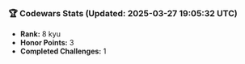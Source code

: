 ### 🏆 Codewars Stats (Updated: 2025-03-27 19:05:32 UTC)

- **Rank:** 8 kyu
- **Honor Points:** 3
- **Completed Challenges:** 1
